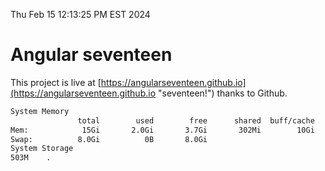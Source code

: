 Thu Feb 15 12:13:25 PM EST 2024

# Angular seventeen


This project is live at [https://angularseventeen.github.io](https://angularseventeen.github.io "seventeen!") thanks to Github.

```bash
System Memory
               total        used        free      shared  buff/cache   available
Mem:            15Gi       2.0Gi       3.7Gi       302Mi        10Gi        13Gi
Swap:          8.0Gi          0B       8.0Gi
System Storage
503M	.
```
